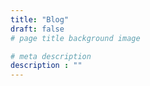 ```yaml
---
title: "Blog"
draft: false
# page title background image

# meta description
description : ""
---
```

